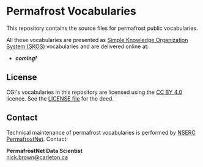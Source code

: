 # Permafrost Vocabularies

This repository contains the source files for permafrost public vocabularies. 

All these vocabularies are presented as [Simple Knowledge Organization System (SKOS)](https://www.w3.org/TR/skos-reference/) vocabularies and are delivered online at:

* ***coming!*** 

## License  
CGI's vocabularies in this repository are licensed using the [CC BY 4.0](https://creativecommons.org/licenses/by/4.0/) licence. See the [LICENSE file](LICENSE) for the deed. 


## Contact
Technical maintenance of permafrost vocabularies is performed by [NSERC PermafrostNet](https://www.permafrostnet.ca). Contact:  

**PermafrostNet Data Scientist**    
<nick.brown@carleton.ca>

